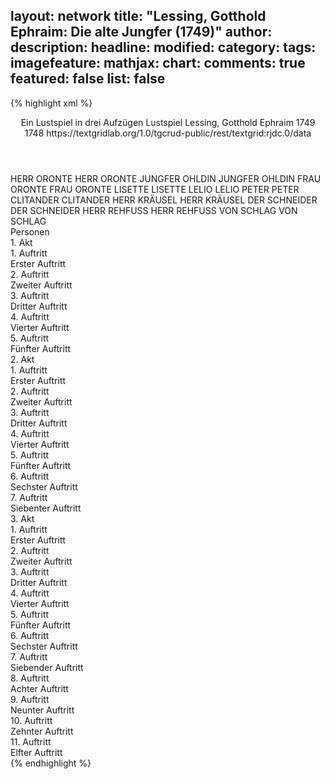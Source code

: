 layout: network
title: "Lessing, Gotthold Ephraim: Die alte Jungfer (1749)"
author:
description:
headline:
modified:
category:
tags:
imagefeature:
mathjax:
chart:
comments: true
featured: false
list: false
---
{% highlight xml %}
<?xml-model href="http://raw.githubusercontent.com/DLiNa/project/master/rules/lina.rnc"?><?xml-model href="http://raw.githubusercontent.com/DLiNa/project/master/rules/lina.sch"?>
<play xmlns="http://lina.digital">
  <header>
    <title>Die alte Jungfer</title>
    <subtitle>Ein Lustspiel in drei Aufzügen</subtitle>
    <genretitle>Lustspiel</genretitle>
    <author>Lessing, Gotthold Ephraim</author>
    <date type="print" when="1749">1749</date>
    <date type="premiere"/>
    <date type="written" when="1748">1748</date>
    <source>https://textgridlab.org/1.0/tgcrud-public/rest/textgrid:rjdc.0/data</source>
  </header>
  <personae>
    <character>
      <name>HERR ORONTE</name>
      <alias xml:id="herr_oronte">
        <name>HERR ORONTE</name>
      </alias>
    </character>
    <character>
      <name>JUNGFER OHLDIN</name>
      <alias xml:id="jungfer_ohldin">
        <name>JUNGFER OHLDIN</name>
      </alias>
    </character>
    <character>
      <name>FRAU ORONTE</name>
      <alias xml:id="frau_oronte">
        <name>FRAU ORONTE</name>
      </alias>
    </character>
    <character>
      <name>LISETTE</name>
      <alias xml:id="lisette">
        <name>LISETTE</name>
      </alias>
    </character>
    <character>
      <name>LELIO</name>
      <alias xml:id="lelio">
        <name>LELIO</name>
      </alias>
    </character>
    <character>
      <name>PETER</name>
      <alias xml:id="peter">
        <name>PETER</name>
      </alias>
    </character>
    <character>
      <name>CLITANDER</name>
      <alias xml:id="clitander">
        <name>CLITANDER</name>
      </alias>
    </character>
    <character>
      <name>HERR KRÄUSEL</name>
      <alias xml:id="herr_kräusel">
        <name>HERR KRÄUSEL</name>
      </alias>
    </character>
    <character>
      <name>DER SCHNEIDER</name>
      <alias xml:id="der_schneider">
        <name>DER SCHNEIDER</name>
      </alias>
    </character>
    <character>
      <name>HERR REHFUSS</name>
      <alias xml:id="herr_rehfuss">
        <name>HERR REHFUSS</name>
      </alias>
    </character>
    <character>
      <name>VON SCHLAG</name>
      <alias xml:id="von_schlag">
        <name>VON SCHLAG</name>
      </alias>
    </character>
  </personae>
  <text>
    <div>
      <head>Personen</head>
    </div>
    <div>
      <head>1. Akt</head>
      <div>
        <head>1. Auftritt</head>
        <div>
          <head>Erster Auftritt</head>
          <sp who="#herr_oronte">
            <amount n="25" unit="speech_acts"/>
            <amount n="722" unit="words"/>
            <amount n="8" unit="lines"/>
            <amount n="3875" unit="chars"/>
          </sp>
          <sp who="#jungfer_ohldin">
            <amount n="15" unit="speech_acts"/>
            <amount n="222" unit="words"/>
            <amount n="12" unit="lines"/>
            <amount n="1085" unit="chars"/>
          </sp>
          <sp who="#frau_oronte">
            <amount n="15" unit="speech_acts"/>
            <amount n="232" unit="words"/>
            <amount n="10" unit="lines"/>
            <amount n="1259" unit="chars"/>
          </sp>
        </div>
      </div>
      <div>
        <head>2. Auftritt</head>
        <div>
          <head>Zweiter Auftritt</head>
          <sp who="#jungfer_ohldin">
            <amount n="4" unit="speech_acts"/>
            <amount n="60" unit="words"/>
            <amount n="3" unit="lines"/>
            <amount n="286" unit="chars"/>
          </sp>
          <sp who="#frau_oronte">
            <amount n="4" unit="speech_acts"/>
            <amount n="87" unit="words"/>
            <amount n="2" unit="lines"/>
            <amount n="449" unit="chars"/>
          </sp>
        </div>
      </div>
      <div>
        <head>3. Auftritt</head>
        <div>
          <head>Dritter Auftritt</head>
          <sp who="#jungfer_ohldin">
            <amount n="8" unit="speech_acts"/>
            <amount n="152" unit="words"/>
            <amount n="4" unit="lines"/>
            <amount n="815" unit="chars"/>
          </sp>
          <sp who="#lisette">
            <amount n="7" unit="speech_acts"/>
            <amount n="174" unit="words"/>
            <amount n="4" unit="lines"/>
            <amount n="892" unit="chars"/>
          </sp>
        </div>
      </div>
      <div>
        <head>4. Auftritt</head>
        <div>
          <head>Vierter Auftritt</head>
          <sp who="#lisette">
            <amount n="12" unit="speech_acts"/>
            <amount n="193" unit="words"/>
            <amount n="8" unit="lines"/>
            <amount n="1036" unit="chars"/>
          </sp>
          <sp who="#lelio">
            <amount n="11" unit="speech_acts"/>
            <amount n="187" unit="words"/>
            <amount n="6" unit="lines"/>
            <amount n="1001" unit="chars"/>
          </sp>
        </div>
      </div>
      <div>
        <head>5. Auftritt</head>
        <div>
          <head>Fünfter Auftritt</head>
          <sp who="#peter">
            <amount n="25" unit="speech_acts"/>
            <amount n="748" unit="words"/>
            <amount n="16" unit="lines"/>
            <amount n="3820" unit="chars"/>
          </sp>
          <sp who="#lisette">
            <amount n="17" unit="speech_acts"/>
            <amount n="317" unit="words"/>
            <amount n="10" unit="lines"/>
            <amount n="1628" unit="chars"/>
          </sp>
          <sp who="#lelio">
            <amount n="10" unit="speech_acts"/>
            <amount n="87" unit="words"/>
            <amount n="9" unit="lines"/>
            <amount n="439" unit="chars"/>
          </sp>
        </div>
      </div>
    </div>
    <div>
      <head>2. Akt</head>
      <div>
        <head>1. Auftritt</head>
        <div>
          <head>Erster Auftritt</head>
          <sp who="#lisette">
            <amount n="3" unit="speech_acts"/>
            <amount n="83" unit="words"/>
            <amount n="1" unit="lines"/>
            <amount n="475" unit="chars"/>
          </sp>
          <sp who="#lelio">
            <amount n="2" unit="speech_acts"/>
            <amount n="23" unit="words"/>
            <amount n="2" unit="lines"/>
            <amount n="119" unit="chars"/>
          </sp>
        </div>
      </div>
      <div>
        <head>2. Auftritt</head>
        <div>
          <head>Zweiter Auftritt</head>
          <sp who="#clitander">
            <amount n="13" unit="speech_acts"/>
            <amount n="380" unit="words"/>
            <amount n="4" unit="lines"/>
            <amount n="2088" unit="chars"/>
          </sp>
          <sp who="#lelio">
            <amount n="10" unit="speech_acts"/>
            <amount n="148" unit="words"/>
            <amount n="7" unit="lines"/>
            <amount n="806" unit="chars"/>
          </sp>
          <sp who="#lisette">
            <amount n="5" unit="speech_acts"/>
            <amount n="111" unit="words"/>
            <amount n="2" unit="lines"/>
            <amount n="579" unit="chars"/>
          </sp>
        </div>
      </div>
      <div>
        <head>3. Auftritt</head>
        <div>
          <head>Dritter Auftritt</head>
          <sp who="#clitander">
            <amount n="20" unit="speech_acts"/>
            <amount n="753" unit="words"/>
            <amount n="2" unit="lines"/>
            <amount n="4073" unit="chars"/>
          </sp>
          <sp who="#jungfer_ohldin">
            <amount n="19" unit="speech_acts"/>
            <amount n="414" unit="words"/>
            <amount n="8" unit="lines"/>
            <amount n="2249" unit="chars"/>
          </sp>
        </div>
      </div>
      <div>
        <head>4. Auftritt</head>
        <div>
          <head>Vierter Auftritt</head>
          <sp who="#jungfer_ohldin">
            <amount n="1" unit="speech_acts"/>
            <amount n="120" unit="words"/>
            <amount n="605" unit="chars"/>
          </sp>
        </div>
      </div>
      <div>
        <head>5. Auftritt</head>
        <div>
          <head>Fünfter Auftritt</head>
          <sp who="#lisette">
            <amount n="3" unit="speech_acts"/>
            <amount n="52" unit="words"/>
            <amount n="1" unit="lines"/>
            <amount n="308" unit="chars"/>
          </sp>
          <sp who="#jungfer_ohldin">
            <amount n="1" unit="speech_acts"/>
            <amount n="20" unit="words"/>
            <amount n="142" unit="chars"/>
          </sp>
          <sp who="#herr_kräusel">
            <amount n="4" unit="speech_acts"/>
            <amount n="64" unit="words"/>
            <amount n="2" unit="lines"/>
            <amount n="362" unit="chars"/>
          </sp>
          <sp who="#der_schneider">
            <amount n="4" unit="speech_acts"/>
            <amount n="89" unit="words"/>
            <amount n="2" unit="lines"/>
            <amount n="494" unit="chars"/>
          </sp>
        </div>
      </div>
      <div>
        <head>6. Auftritt</head>
        <div>
          <head>Sechster Auftritt</head>
          <sp who="#jungfer_ohldin">
            <amount n="18" unit="speech_acts"/>
            <amount n="223" unit="words"/>
            <amount n="14" unit="lines"/>
            <amount n="1168" unit="chars"/>
          </sp>
          <sp who="#lisette">
            <amount n="7" unit="speech_acts"/>
            <amount n="67" unit="words"/>
            <amount n="7" unit="lines"/>
            <amount n="349" unit="chars"/>
          </sp>
          <sp who="#herr_kräusel">
            <amount n="21" unit="speech_acts"/>
            <amount n="557" unit="words"/>
            <amount n="9" unit="lines"/>
            <amount n="3198" unit="chars"/>
          </sp>
        </div>
      </div>
      <div>
        <head>7. Auftritt</head>
        <div>
          <head>Siebenter Auftritt</head>
          <sp who="#jungfer_ohldin">
            <amount n="3" unit="speech_acts"/>
            <amount n="62" unit="words"/>
            <amount n="1" unit="lines"/>
            <amount n="325" unit="chars"/>
          </sp>
          <sp who="#lisette">
            <amount n="3" unit="speech_acts"/>
            <amount n="82" unit="words"/>
            <amount n="2" unit="lines"/>
            <amount n="423" unit="chars"/>
          </sp>
        </div>
      </div>
    </div>
    <div>
      <head>3. Akt</head>
      <div>
        <head>1. Auftritt</head>
        <div>
          <head>Erster Auftritt</head>
          <sp who="#peter">
            <amount n="6" unit="speech_acts"/>
            <amount n="157" unit="words"/>
            <amount n="3" unit="lines"/>
            <amount n="860" unit="chars"/>
          </sp>
          <sp who="#lisette">
            <amount n="5" unit="speech_acts"/>
            <amount n="131" unit="words"/>
            <amount n="3" unit="lines"/>
            <amount n="707" unit="chars"/>
          </sp>
        </div>
      </div>
      <div>
        <head>2. Auftritt</head>
        <div>
          <head>Zweiter Auftritt</head>
          <sp who="#lisette">
            <amount n="5" unit="speech_acts"/>
            <amount n="70" unit="words"/>
            <amount n="4" unit="lines"/>
            <amount n="371" unit="chars"/>
          </sp>
          <sp who="#herr_kräusel">
            <amount n="4" unit="speech_acts"/>
            <amount n="26" unit="words"/>
            <amount n="4" unit="lines"/>
            <amount n="146" unit="chars"/>
          </sp>
          <sp who="#peter">
            <amount n="5" unit="speech_acts"/>
            <amount n="88" unit="words"/>
            <amount n="4" unit="lines"/>
            <amount n="483" unit="chars"/>
          </sp>
        </div>
      </div>
      <div>
        <head>3. Auftritt</head>
        <div>
          <head>Dritter Auftritt</head>
          <sp who="#herr_kräusel">
            <amount n="1" unit="speech_acts"/>
            <amount n="96" unit="words"/>
            <amount n="15" unit="lines"/>
            <amount n="688" unit="chars"/>
          </sp>
        </div>
      </div>
      <div>
        <head>4. Auftritt</head>
        <div>
          <head>Vierter Auftritt</head>
          <sp who="#herr_kräusel">
            <amount n="6" unit="speech_acts"/>
            <amount n="287" unit="words"/>
            <amount n="1" unit="lines"/>
            <amount n="1582" unit="chars"/>
          </sp>
          <sp who="#jungfer_ohldin">
            <amount n="5" unit="speech_acts"/>
            <amount n="58" unit="words"/>
            <amount n="4" unit="lines"/>
            <amount n="293" unit="chars"/>
          </sp>
          <sp who="#lelio">
            <amount n="3" unit="speech_acts"/>
            <amount n="40" unit="words"/>
            <amount n="2" unit="lines"/>
            <amount n="241" unit="chars"/>
          </sp>
        </div>
      </div>
      <div>
        <head>5. Auftritt</head>
        <div>
          <head>Fünfter Auftritt</head>
          <sp who="#lisette">
            <amount n="4" unit="speech_acts"/>
            <amount n="131" unit="words"/>
            <amount n="2" unit="lines"/>
            <amount n="770" unit="chars"/>
          </sp>
          <sp who="#jungfer_ohldin">
            <amount n="2" unit="speech_acts"/>
            <amount n="19" unit="words"/>
            <amount n="2" unit="lines"/>
            <amount n="94" unit="chars"/>
          </sp>
          <sp who="#herr_kräusel">
            <amount n="1" unit="speech_acts"/>
            <amount n="40" unit="words"/>
            <amount n="194" unit="chars"/>
          </sp>
        </div>
      </div>
      <div>
        <head>6. Auftritt</head>
        <div>
          <head>Sechster Auftritt</head>
          <sp who="#peter">
            <amount n="6" unit="speech_acts"/>
            <amount n="194" unit="words"/>
            <amount n="1" unit="lines"/>
            <amount n="978" unit="chars"/>
          </sp>
          <sp who="#lelio">
            <amount n="4" unit="speech_acts"/>
            <amount n="56" unit="words"/>
            <amount n="2" unit="lines"/>
            <amount n="331" unit="chars"/>
          </sp>
          <sp who="#lisette">
            <amount n="5" unit="speech_acts"/>
            <amount n="147" unit="words"/>
            <amount n="3" unit="lines"/>
            <amount n="730" unit="chars"/>
          </sp>
          <sp who="#jungfer_ohldin">
            <amount n="4" unit="speech_acts"/>
            <amount n="25" unit="words"/>
            <amount n="4" unit="lines"/>
            <amount n="112" unit="chars"/>
          </sp>
          <sp who="#herr_kräusel">
            <amount n="1" unit="speech_acts"/>
            <amount n="25" unit="words"/>
            <amount n="135" unit="chars"/>
          </sp>
        </div>
      </div>
      <div>
        <head>7. Auftritt</head>
        <div>
          <head>Siebender Auftritt</head>
          <sp who="#herr_rehfuss">
            <amount n="16" unit="speech_acts"/>
            <amount n="226" unit="words"/>
            <amount n="13" unit="lines"/>
            <amount n="1203" unit="chars"/>
          </sp>
          <sp who="#lisette">
            <amount n="5" unit="speech_acts"/>
            <amount n="66" unit="words"/>
            <amount n="4" unit="lines"/>
            <amount n="351" unit="chars"/>
          </sp>
          <sp who="#peter">
            <amount n="15" unit="speech_acts"/>
            <amount n="241" unit="words"/>
            <amount n="10" unit="lines"/>
            <amount n="1261" unit="chars"/>
          </sp>
          <sp who="#jungfer_ohldin">
            <amount n="3" unit="speech_acts"/>
            <amount n="81" unit="words"/>
            <amount n="1" unit="lines"/>
            <amount n="421" unit="chars"/>
          </sp>
          <sp who="#lelio">
            <amount n="1" unit="speech_acts"/>
            <amount n="44" unit="words"/>
            <amount n="224" unit="chars"/>
          </sp>
        </div>
      </div>
      <div>
        <head>8. Auftritt</head>
        <div>
          <head>Achter Auftritt</head>
          <sp who="#peter">
            <amount n="6" unit="speech_acts"/>
            <amount n="349" unit="words"/>
            <amount n="1" unit="lines"/>
            <amount n="2034" unit="chars"/>
          </sp>
          <sp who="#jungfer_ohldin">
            <amount n="4" unit="speech_acts"/>
            <amount n="32" unit="words"/>
            <amount n="4" unit="lines"/>
            <amount n="148" unit="chars"/>
          </sp>
          <sp who="#lisette">
            <amount n="1" unit="speech_acts"/>
            <amount n="9" unit="words"/>
            <amount n="1" unit="lines"/>
            <amount n="54" unit="chars"/>
          </sp>
          <sp who="#herr_kräusel">
            <amount n="1" unit="speech_acts"/>
            <amount n="55" unit="words"/>
            <amount n="293" unit="chars"/>
          </sp>
        </div>
      </div>
      <div>
        <head>9. Auftritt</head>
        <div>
          <head>Neunter Auftritt</head>
          <sp who="#lelio">
            <amount n="2" unit="speech_acts"/>
            <amount n="5" unit="words"/>
            <amount n="2" unit="lines"/>
            <amount n="42" unit="chars"/>
          </sp>
          <sp who="#lisette">
            <amount n="1" unit="speech_acts"/>
            <amount n="3" unit="words"/>
            <amount n="1" unit="lines"/>
            <amount n="15" unit="chars"/>
          </sp>
          <sp who="#jungfer_ohldin">
            <amount n="3" unit="speech_acts"/>
            <amount n="73" unit="words"/>
            <amount n="1" unit="lines"/>
            <amount n="384" unit="chars"/>
          </sp>
          <sp who="#von_schlag">
            <amount n="8" unit="speech_acts"/>
            <amount n="80" unit="words"/>
            <amount n="7" unit="lines"/>
            <amount n="466" unit="chars"/>
          </sp>
          <sp who="#peter">
            <amount n="8" unit="speech_acts"/>
            <amount n="89" unit="words"/>
            <amount n="7" unit="lines"/>
            <amount n="486" unit="chars"/>
          </sp>
          <sp who="#herr_oronte">
            <amount n="1" unit="speech_acts"/>
            <amount n="17" unit="words"/>
            <amount n="1" unit="lines"/>
            <amount n="90" unit="chars"/>
          </sp>
          <sp who="#herr_kräusel">
            <amount n="3" unit="speech_acts"/>
            <amount n="37" unit="words"/>
            <amount n="3" unit="lines"/>
            <amount n="172" unit="chars"/>
          </sp>
        </div>
      </div>
      <div>
        <head>10. Auftritt</head>
        <div>
          <head>Zehnter Auftritt</head>
          <sp who="#lelio">
            <amount n="6" unit="speech_acts"/>
            <amount n="123" unit="words"/>
            <amount n="3" unit="lines"/>
            <amount n="663" unit="chars"/>
          </sp>
          <sp who="#von_schlag">
            <amount n="6" unit="speech_acts"/>
            <amount n="170" unit="words"/>
            <amount n="4" unit="lines"/>
            <amount n="917" unit="chars"/>
          </sp>
          <sp who="#herr_oronte">
            <amount n="1" unit="speech_acts"/>
            <amount n="14" unit="words"/>
            <amount n="1" unit="lines"/>
            <amount n="73" unit="chars"/>
          </sp>
          <sp who="#frau_oronte">
            <amount n="3" unit="speech_acts"/>
            <amount n="48" unit="words"/>
            <amount n="1" unit="lines"/>
            <amount n="292" unit="chars"/>
          </sp>
          <sp who="#jungfer_ohldin">
            <amount n="7" unit="speech_acts"/>
            <amount n="126" unit="words"/>
            <amount n="5" unit="lines"/>
            <amount n="685" unit="chars"/>
          </sp>
          <sp who="#lisette">
            <amount n="3" unit="speech_acts"/>
            <amount n="7" unit="words"/>
            <amount n="3" unit="lines"/>
            <amount n="27" unit="chars"/>
          </sp>
        </div>
      </div>
      <div>
        <head>11. Auftritt</head>
        <div>
          <head>Elfter Auftritt</head>
          <sp who="#clitander">
            <amount n="4" unit="speech_acts"/>
            <amount n="100" unit="words"/>
            <amount n="1" unit="lines"/>
            <amount n="539" unit="chars"/>
          </sp>
          <sp who="#von_schlag">
            <amount n="2" unit="speech_acts"/>
            <amount n="15" unit="words"/>
            <amount n="2" unit="lines"/>
            <amount n="80" unit="chars"/>
          </sp>
          <sp who="#jungfer_ohldin">
            <amount n="1" unit="speech_acts"/>
            <amount n="13" unit="words"/>
            <amount n="1" unit="lines"/>
            <amount n="67" unit="chars"/>
          </sp>
          <sp who="#herr_oronte">
            <amount n="2" unit="speech_acts"/>
            <amount n="40" unit="words"/>
            <amount n="1" unit="lines"/>
            <amount n="218" unit="chars"/>
          </sp>
        </div>
      </div>
    </div>
  </text>
</play>
{% endhighlight %}